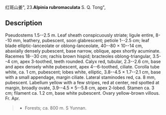 红斑山姜",
23.**Alpinia rubromaculata** S. Q. Tong",

## Description
Pseudostems 1.5--2.5 m. Leaf sheath conspicuously striate; ligule entire, 8--10 mm, leathery, pubescent, soon glabrescent; petiole 1--2.5 cm; leaf blade elliptic-lanceolate or oblong-lanceolate, 40--80 × 10--14 cm, abaxially densely pubescent, base narrow, oblique, apex shortly acuminate. Racemes 18--30 cm; rachis brown hispid; bracteoles oblong-triangular, 3.5--4 cm, apex 3-toothed, teeth rounded. Calyx red, tubular, 2.3--2.6 cm, base and apex densely white pubescent, apex 4--6-toothed, ciliate. Corolla tube white, ca. 1 cm, pubescent; lobes white, elliptic, 3.8--4.5 × 1.7--2.1 cm, base with a small appendage, margin ciliate. Lateral staminodes red, ca. 8 mm, pubescent. Labellum yellow with a few stripes, red at center, red spotted at margin, broadly ovate, 3.9--4.5 × 5--5.8 cm, apex 2-lobed. Stamen ca. 3 cm; filament ca. 1.2 cm, base white pubescent. Ovary yellow-brown villous. Fr. Apr.

> * Forests; ca. 800 m. S Yunnan.
